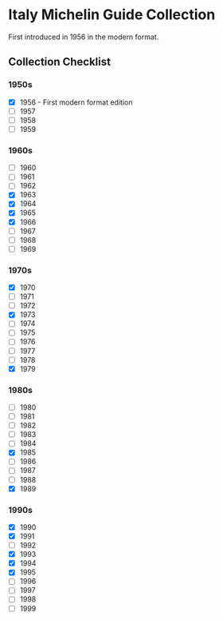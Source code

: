 # Italy Michelin Guide Collection

First introduced in 1956 in the modern format.

## Collection Checklist

### 1950s

- [x] 1956 - First modern format edition
- [ ] 1957
- [ ] 1958
- [ ] 1959

### 1960s

- [ ] 1960
- [ ] 1961
- [ ] 1962
- [x] 1963
- [x] 1964
- [x] 1965
- [x] 1966
- [ ] 1967
- [ ] 1968
- [ ] 1969

### 1970s

- [x] 1970
- [ ] 1971
- [ ] 1972
- [x] 1973
- [ ] 1974
- [ ] 1975
- [ ] 1976
- [ ] 1977
- [ ] 1978
- [x] 1979

### 1980s

- [ ] 1980
- [ ] 1981
- [ ] 1982
- [ ] 1983
- [ ] 1984
- [x] 1985
- [ ] 1986
- [ ] 1987
- [ ] 1988
- [x] 1989

### 1990s

- [x] 1990
- [x] 1991
- [ ] 1992
- [x] 1993
- [x] 1994
- [x] 1995
- [ ] 1996
- [ ] 1997
- [ ] 1998
- [ ] 1999
